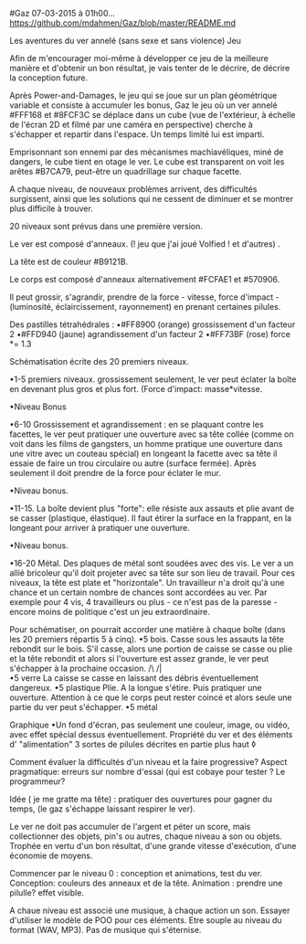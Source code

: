 #Gaz 07-03-2015 à 01h00... https://github.com/mdahmen/Gaz/blob/master/README.md


Les aventures du ver annelé (sans sexe et sans violence) Jeu

Afin de m'encourager moi-même à développer ce jeu de la meilleure manière et d'obtenir un bon résultat, je vais tenter de le décrire, de décrire la conception future.

Après Power-and-Damages, le jeu qui se joue sur un plan géométrique variable et consiste à accumuler les bonus, Gaz le jeu où un ver annelé #FFF168 et #8FCF3C se déplace dans un cube (vue de l'extérieur, à échelle de l'écran 2D et filmé par une caméra en perspective) cherche à s'échapper et repartir dans l'espace. Un temps limité lui est imparti.

Emprisonnant son ennemi par des mécanismes machiavéliques, miné de dangers, le cube tient en otage le ver. Le cube est transparent on voit les arêtes #B7CA79, peut-être un quadrillage sur chaque facette.

A chaque niveau, de nouveaux problèmes arrivent, des difficultés surgissent, ainsi que les solutions qui ne cessent de diminuer et se montrer plus difficile à trouver.

20 niveaux sont prévus dans une première version.

Le ver est composé d'anneaux. (! jeu que j'ai joué Volfied ! et d'autres) .

La tête est de couleur #B9121B.

Le corps est composé d'anneaux alternativement #FCFAE1 et #570906.

Il peut grossir, s'agrandir, prendre de la force - vitesse, force d'impact - (luminosité, éclaircissement, rayonnement) en prenant certaines pilules.

Des pastilles tétrahédrales :
•#FF8900 (orange) grossissement d'un facteur 2
•#FFD940 (jaune) agrandissement d'un facteur 2
•#FF73BF (rose) force *= 1.3

Schématisation écrite des 20 premiers niveaux.

•1-5 premiers niveaux. grossissement seulement, le ver peut éclater la boîte en devenant plus gros et plus fort. (Force d'impact: masse*vitesse.

•Niveau Bonus

•6-10 Grossissement et agrandissement : en se plaquant contre les facettes, le ver peut pratiquer une ouverture avec sa tête collée (comme on voit dans les films de gangsters, un homme pratique une ouverture dans une vitre avec un couteau spécial) en longeant la facette avec sa tête il essaie de faire un trou circulaire ou autre (surface fermée). Après seulement il doit prendre de la force pour éclater le mur.

•Niveau bonus.

•11-15. La boîte devient plus "forte": elle résiste aux assauts et plie avant de se casser (plastique, élastique). Il faut étirer la surface en la frappant, en la longeant pour arriver à pratiquer une ouverture.

•Niveau bonus.

•16-20 Métal. Des plaques de métal sont soudées avec des vis. Le ver a un allié bricoleur qu'il doit projeter avec sa tête sur son lieu de travail. Pour ces niveaux, la tête est plate et "horizontale". Un travailleur n'a droit qu'à une chance et un certain nombre de chances sont accordées au ver. Par exemple pour 4 vis, 4 travailleurs ou plus - ce n'est pas de la paresse - encore moins de politique c'est un jeu extraordinaire.

Pour schématiser, on pourrait accorder une matière à chaque boîte (dans les 20 premiers répartis 5 à cinq).
•5 bois. Casse sous les assauts la tête rebondit sur le bois. S'il casse, alors une portion de caisse se casse ou plie et la tête rebondit et alors si l'ouverture est assez grande, le ver peut s'échapper à la prochaine occasion. /\ /|\
•5 verre La caisse se casse en laissant des débris éventuellement dangereux.
•5 plastique Plie. A la longue s'étire. Puis pratiquer une ouverture. Attention à ce que le corps peut rester coincé et alors seule une partie du ver peut s'échapper.
•5 métal

Graphique
•Un fond d'écran, pas seulement une couleur, image, ou vidéo, avec effet spécial dessus éventuellement. Propriété du ver et des éléments d' "alimentation" 3 sortes de pilules décrites en partie plus haut ◊

Comment évaluer la difficultés d'un niveau et la faire progressive? Aspect pragmatique: erreurs sur nombre d'essai (qui est cobaye pour tester ? Le programmeur?

Idée ( je me gratte ma tête) : pratiquer des ouvertures pour gagner du temps, (le gaz s'échappe laissant respirer le ver).

Le ver ne doit pas accumuler de l'argent et péter un score, mais collectionner des objets, pin's ou autres, chaque niveau a son ou objets. Trophée en vertu d'un bon résultat, d'une grande vitesse d'exécution, d'une économie de moyens.

Commencer par le niveau 0 : conception et animations, test du ver. 
Conception: couleurs des anneaux et de la tête.
Animation : prendre une pilulle? effet visible.

A chaue niveau est associé une musique, à chaque action un son. Essayer d'utiliser le modèle de POO pour ces éléments. Etre souple au niveau du format (WAV, MP3). Pas de musique qui s'éternise.


